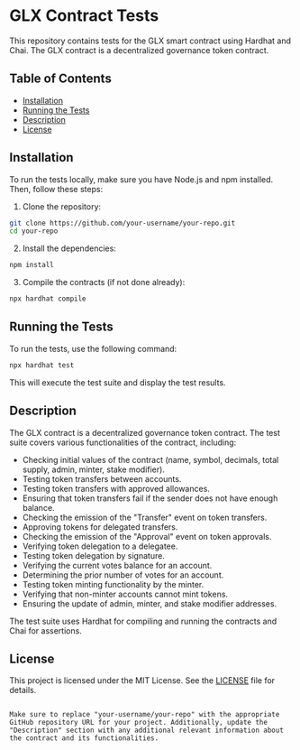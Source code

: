 # GLX Contract Tests

This repository contains tests for the GLX smart contract using Hardhat and Chai. The GLX contract is a decentralized governance token contract.

## Table of Contents

- [Installation](#installation)
- [Running the Tests](#running-the-tests)
- [Description](#description)
- [License](#license)

## Installation

To run the tests locally, make sure you have Node.js and npm installed. Then, follow these steps:

1. Clone the repository:

```bash
git clone https://github.com/your-username/your-repo.git
cd your-repo
```

2. Install the dependencies:

```bash
npm install
```

3. Compile the contracts (if not done already):

```bash
npx hardhat compile
```

## Running the Tests

To run the tests, use the following command:

```bash
npx hardhat test
```

This will execute the test suite and display the test results.

## Description

The GLX contract is a decentralized governance token contract. The test suite covers various functionalities of the contract, including:

- Checking initial values of the contract (name, symbol, decimals, total supply, admin, minter, stake modifier).
- Testing token transfers between accounts.
- Testing token transfers with approved allowances.
- Ensuring that token transfers fail if the sender does not have enough balance.
- Checking the emission of the "Transfer" event on token transfers.
- Approving tokens for delegated transfers.
- Checking the emission of the "Approval" event on token approvals.
- Verifying token delegation to a delegatee.
- Testing token delegation by signature.
- Verifying the current votes balance for an account.
- Determining the prior number of votes for an account.
- Testing token minting functionality by the minter.
- Verifying that non-minter accounts cannot mint tokens.
- Ensuring the update of admin, minter, and stake modifier addresses.

The test suite uses Hardhat for compiling and running the contracts and Chai for assertions.

## License

This project is licensed under the MIT License. See the [LICENSE](LICENSE) file for details.
```

Make sure to replace "your-username/your-repo" with the appropriate GitHub repository URL for your project. Additionally, update the "Description" section with any additional relevant information about the contract and its functionalities.